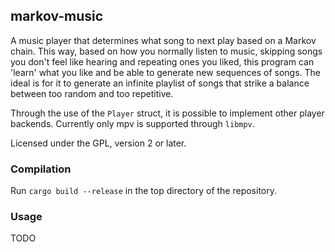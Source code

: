 ## markov-music
A music player that determines what song to next play based on a Markov chain. This way, based on how you normally listen to music, skipping songs you don't feel like hearing and repeating ones you liked, this program can 'learn' what you like and be able to generate new sequences of songs. The ideal is for it to generate an infinite playlist of songs that strike a balance between too random and too repetitive.

Through the use of the `Player` struct, it is possible to implement other player backends. Currently only mpv is supported through `libmpv`.

Licensed under the GPL, version 2 or later.

### Compilation
Run `cargo build --release` in the top directory of the repository.

### Usage
TODO

